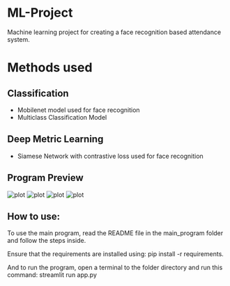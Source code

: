 # ML-Project
Machine learning project for creating a face recognition based attendance system.

# Methods used
## Classification
- Mobilenet model used for face recognition
- Multiclass Classification Model

## Deep Metric Learning
- Siamese Network with contrastive loss used for face recognition

## Program Preview
![plot](./screenshots/login_area.png)
![plot](./screenshots/face_verification_area.png)
![plot](./screenshots/unknown_face.png)
![plot](./screenshots/face_verified_attendance_taken.png)

## How to use:
To use the main program, read the README file in the main_program folder and follow the steps inside.

Ensure that the requirements are installed using: pip install -r requirements.

And to run the program, open a terminal to the folder directory and run this command: streamlit run app.py

